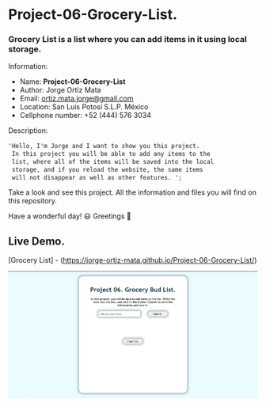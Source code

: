 # Project-06-Grocery-List.
### Grocery List is a list where you can add items in it using local storage.

Information:

- Name: **Project-06-Grocery-List**
- Author: Jorge Ortiz Mata
- Email: ortiz.mata.jorge@gmail.com
- Location: San Luis Potosí S.L.P. México
- Cellphone number: +52 (444) 576 3034

Description: 

	'Hello, I'm Jorge and I want to show you this project. 
	 In this project you will be able to add any items to the
   	 list, where all of the items will be saved into the local 
   	 storage, and if you reload the website, the same items 
   	 will not disappear as well as other features. ';
   
   Take a look and see this project. All the information and files you
	 will find on this repository.

Have a wonderful day! :smiley: 
Greetings :love_you_gesture:

## Live Demo.

[Grocery List] - (https://jorge-ortiz-mata.github.io/Project-06-Grocery-List/)

![](media/ImageWebSite-Project-06-GroceryBudList.PNG)
